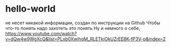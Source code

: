 # hello-world
не несет никакой информации, создан по инструкции на Github
Чтобы что-то понять надо захотеть это понять
Ну и немного о себе,  https://www.youtube.com/watch?v=dQw4w9WgXcQ&list=PLxb0XwjhqM_RLETkiOkUZrEE8K-fP3V-p&index=2
